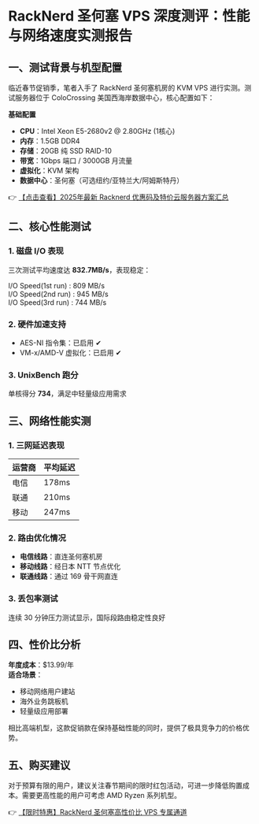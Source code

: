 # RackNerd 圣何塞 VPS 深度测评：性能与网络速度实测报告

## 一、测试背景与机型配置

临近春节促销季，笔者入手了 RackNerd 圣何塞机房的 KVM VPS 进行实测。测试服务器位于 ColoCrossing 美国西海岸数据中心，核心配置如下：

**基础配置**
- **CPU**：Intel Xeon E5-2680v2 @ 2.80GHz (1核心)
- **内存**：1.5GB DDR4
- **存储**：20GB 纯 SSD RAID-10
- **带宽**：1Gbps 端口 / 3000GB 月流量
- **虚拟化**：KVM 架构
- **数据中心**：圣何塞（可选纽约/亚特兰大/阿姆斯特丹）

👉 [【点击查看】2025年最新 Racknerd 优惠码及特价云服务器方案汇总](https://bit.ly/Rack_Nerd)

## 二、核心性能测试

### 1. 磁盘 I/O 表现
三次测试平均速度达 **832.7MB/s**，表现稳定：

I/O Speed(1st run) : 809 MB/s  
I/O Speed(2nd run) : 945 MB/s  
I/O Speed(3rd run) : 744 MB/s

### 2. 硬件加速支持
- AES-NI 指令集：已启用 ✔  
- VM-x/AMD-V 虚拟化：已启用 ✔

### 3. UnixBench 跑分
单核得分 **734**，满足中轻量级应用需求

## 三、网络性能实测

### 1. 三网延迟表现
| 运营商 | 平均延迟 |
|---------|----------|
| 电信    | 178ms    |
| 联通    | 210ms    |
| 移动    | 247ms    |

### 2. 路由优化情况
- **电信线路**：直连圣何塞机房
- **移动线路**：经日本 NTT 节点优化
- **联通线路**：通过 169 骨干网直连

### 3. 丢包率测试
连续 30 分钟压力测试显示，国际段路由稳定性良好

## 四、性价比分析

**年度成本**：$13.99/年  
**适合场景**：
- 移动网络用户建站
- 海外业务跳板机
- 轻量级应用部署

相比高端机型，这款促销款在保持基础性能的同时，提供了极具竞争力的价格优势。

## 五、购买建议

对于预算有限的用户，建议关注春节期间的限时红包活动，可进一步降低购置成本。需要更高性能的用户可考虑 AMD Ryzen 系列机型。

👉 [【限时特惠】RackNerd 圣何塞高性价比 VPS 专属通道](https://bit.ly/Rack_Nerd)